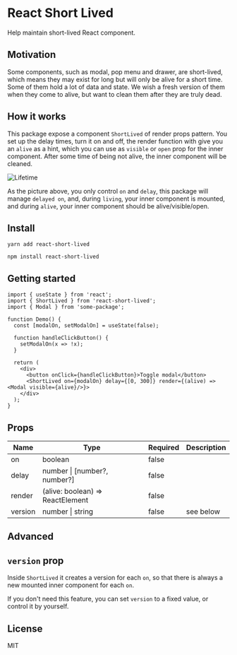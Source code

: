 # React Short Lived

Help maintain short-lived React component.

## Motivation

Some components, such as modal, pop menu and drawer, are short-lived, which means they may exist for long but will
only be alive for a short time. Some of them hold a lot of data and state. We wish a fresh version of them when they
come to alive, but want to clean them after they are truly dead.

## How it works

This package expose a component `ShortLived` of render props pattern. You set up the delay times, turn it on and off, the
render function with give you an `alive` as a hint, which you can use as `visible` or `open` prop for the inner component.
After some time of being not alive, the inner component will be cleaned.

![Lifetime](https://user-images.githubusercontent.com/3808838/94229083-16d8aa80-ff31-11ea-8443-c28e204471e7.jpeg)

As the picture above, you only control `on` and `delay`, this package will manage `delayed on`, and, during `living`, your
inner component is mounted, and during `alive`, your inner component should be alive/visible/open.

## Install

```
yarn add react-short-lived
```

```
npm install react-short-lived
```

## Getting started

```tsx
import { useState } from 'react';
import { ShortLived } from 'react-short-lived';
import { Modal } from 'some-package';

function Demo() {
  const [modalOn, setModalOn] = useState(false);

  function handleClickButton() {
    setModalOn(x => !x);
  }

  return (
    <div>
      <button onClick={handleClickButton}>Toggle modal</button>
      <ShortLived on={modalOn} delay={[0, 300]} render={(alive) => <Modal visible={alive}/>}>
    </div>
  );
}
```

## Props

| Name    | Type                             | Required | Description |
| ------- | -------------------------------- | -------- | ----------- |
| on      | boolean                          | false    |             |
| delay   | number \| [number?, number?]     | false    |             |
| render  | (alive: boolean) => ReactElement | false    |             |
| version | number \| string                 | false    | see below   |

## Advanced

## `version` prop

Inside `ShortLived` it creates a version for each `on`, so that there is always a new mounted inner component for each `on`.

If you don't need this feature, you can set `version` to a fixed value, or control it by yourself.

## License

MIT
